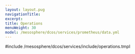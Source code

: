 ```yaml
---
layout: layout.pug
navigationTitle:
excerpt:
title: Operations
menuWeight: 30
model: /mesosphere/dcos/services/prometheus/data.yml
---
```


#include /mesosphere/dcos/services/include/operations.tmpl
